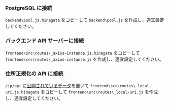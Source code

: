 ### PostgreSQL に接続

`backend\pool.js.hinagata` をコピーして `backend\pool.js` を作成し、適宜設定してください。

### バックエンド API サーバーに接続

`frontend\src\routes\_axios-instance.js.hinagata` をコピーして `frontend\src\routes\_axios-instance.js` を作成し、適宜設定してください。

### 住所正規化の API に接続

`/jp/api` に[公開されているデータ](https://github.com/geolonia/japanese-addresses/tree/develop/api)を置いて
 `frontend\src\routes\_local-uri.js.hinagata` をコピーして `frontend\src\routes\_local-uri.js` を作成し、適宜設定してください。